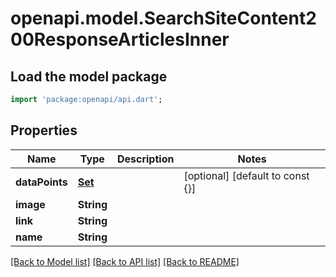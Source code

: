 # openapi.model.SearchSiteContent200ResponseArticlesInner

## Load the model package
```dart
import 'package:openapi/api.dart';
```

## Properties
Name | Type | Description | Notes
------------ | ------------- | ------------- | -------------
**dataPoints** | [**Set<SearchSiteContent200ResponseArticlesInnerDataPointsInner>**](SearchSiteContent200ResponseArticlesInnerDataPointsInner.md) |  | [optional] [default to const {}]
**image** | **String** |  | 
**link** | **String** |  | 
**name** | **String** |  | 

[[Back to Model list]](../README.md#documentation-for-models) [[Back to API list]](../README.md#documentation-for-api-endpoints) [[Back to README]](../README.md)


